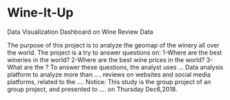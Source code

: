 # Wine-It-Up
Data Visualization Dashboard on Wine Review Data

The purpose of this project is to analyze the geomap of the winery all over the world. The project is a try to answer questions on:
1-Where are the best wineries in the world?
2-Where are the best wine prices in the world?
3-What are the ? 
To answer these questions, the analyst uses ... Data analysis platform to analyze more than .... reviews on websites and social media platforms, related to the .... 
Notice: This study is the group project of an group project, and presented to .... on Thursday Dec6,2018.
